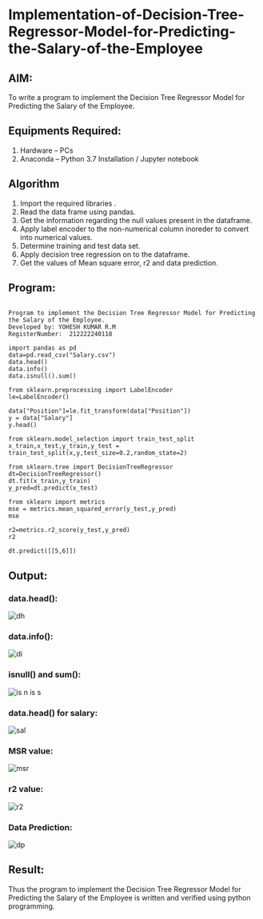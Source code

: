 # Implementation-of-Decision-Tree-Regressor-Model-for-Predicting-the-Salary-of-the-Employee

## AIM:
To write a program to implement the Decision Tree Regressor Model for Predicting the Salary of the Employee.

## Equipments Required:
1. Hardware – PCs
2. Anaconda – Python 3.7 Installation / Jupyter notebook

## Algorithm
1. Import the required libraries .
2. Read the data frame using pandas.
3. Get the information regarding the null values present in the dataframe.
4. Apply label encoder to the non-numerical column inoreder to convert into numerical values.
5. Determine training and test data set.
6. Apply decision tree regression on to the dataframe.
7. Get the values of Mean square error, r2 and data prediction.

## Program:
```

Program to implement the Decision Tree Regressor Model for Predicting the Salary of the Employee.
Developed by: YOHESH KUMAR R.M
RegisterNumber:  212222240118
```
```
import pandas as pd
data=pd.read_csv("Salary.csv")
data.head()
data.info()
data.isnull().sum()

from sklearn.preprocessing import LabelEncoder
le=LabelEncoder()

data["Position"]=le.fit_transform(data["Position"])
y = data["Salary"]
y.head()

from sklearn.model_selection import train_test_split
x_train,x_test,y_train,y_test = train_test_split(x,y,test_size=0.2,random_state=2)

from sklearn.tree import DecisionTreeRegressor
dt=DecisionTreeRegressor()
dt.fit(x_train,y_train)
y_pred=dt.predict(x_test)

from sklearn import metrics
mse = metrics.mean_squared_error(y_test,y_pred)
mse

r2=metrics.r2_score(y_test,y_pred)
r2

dt.predict([[5,6]])
```

## Output:
### data.head():
![dh](https://github.com/yoheshkumar/Implementation-of-Decision-Tree-Regressor-Model-for-Predicting-the-Salary-of-the-Employee/assets/119393568/2f9afead-987b-424d-baab-66eecc2603e0)
### data.info():
![di](https://github.com/yoheshkumar/Implementation-of-Decision-Tree-Regressor-Model-for-Predicting-the-Salary-of-the-Employee/assets/119393568/a1a55058-93df-4cc1-81d6-a5d7753a4a01)
### isnull() and sum():
![is n is s](https://github.com/yoheshkumar/Implementation-of-Decision-Tree-Regressor-Model-for-Predicting-the-Salary-of-the-Employee/assets/119393568/292c2394-ea7b-4f0a-a1c7-f7d732b29947)
### data.head() for salary:
![sal](https://github.com/yoheshkumar/Implementation-of-Decision-Tree-Regressor-Model-for-Predicting-the-Salary-of-the-Employee/assets/119393568/4faf5320-98a9-449c-83ee-768f5eca5dfc)
### MSR value:
![msr](https://github.com/yoheshkumar/Implementation-of-Decision-Tree-Regressor-Model-for-Predicting-the-Salary-of-the-Employee/assets/119393568/98b02e09-ae02-426a-9d0e-d315a617407f)
### r2 value:
![r2](https://github.com/yoheshkumar/Implementation-of-Decision-Tree-Regressor-Model-for-Predicting-the-Salary-of-the-Employee/assets/119393568/7d9687b0-c93c-41a6-823a-f2c4b492a86d)
### Data Prediction:
![dp](https://github.com/yoheshkumar/Implementation-of-Decision-Tree-Regressor-Model-for-Predicting-the-Salary-of-the-Employee/assets/119393568/0ae4917b-17bb-47b2-a4dc-92d3c7432b13)



## Result:
Thus the program to implement the Decision Tree Regressor Model for Predicting the Salary of the Employee is written and verified using python programming.
